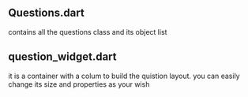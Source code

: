 ## Questions.dart
contains all the questions class and its object list

## question_widget.dart
it is a container with a colum to build the quistion layout. you can easily change its size and properties as your wish
